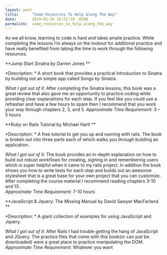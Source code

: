 ```yaml
---
layout: post
title:      "Some Resources To Help Along The Way"
date:       2019-01-24 15:52:39 -0500
permalink:  some_resources_to_help_along_the_way
---
```



As we all know, learning to code is hard and takes ample practice.  While completing the lessons I’m always on the lookout for additional practice and have really benefited from taking the time to work through the following resources. 

**Jump Start Sinatra by Darren Jones **

*Description: *
A short book that provides a practical introduction to Sinatra by building out an simple app called Songs by Sinatra.  

*What I got out of it:*
After completing the Sinatra lessons, this book was a great review that also gave me an opportunity to practice coding while providing clear explanations for each step.  If you feel like you could use a refresher and have a few hours to spare then I recommend that you work your way through chapters 2, 3, and 5.
*Approximate Time Requirement:* 3 – 5 hours 

**Ruby on Rails Tutorial by Michael Hartl **

*Description: *
A free tutorial to get you up and running with rails.  The book is broken out into three parts each of which walks you through building an application.   

*What I got out of it:*
The book provides an in-depth explanation on how to build out robust workflows for creating, signing in and remembering users which is super helpful when it came to my rails project.   In addition the book shows you how to write tests for each step and builds out an awesome stylesheet that is a great base for your own project that you can customize.  After completing the course material I recommend reading chapters 3-10 and 13.  
*Approximate Time Requirement:* 7-10 hours


**JavaScript & Jquery: The Missing Manual by David Sawyer MacFarland **

*Description: *
A giant collection of examples for using JavaScript and Jquery.  

*What I got out of it:*
After Rails I had trouble getting the hang of JavaScript and JQuery. The practice files that come with this book(or can just be downloaded) were a great place to practice manipulating the DOM.  
*Approximate Time Requirement:*  Whatever you want
